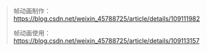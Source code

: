 > 帧动画制作：https://blog.csdn.net/weixin_45788725/article/details/109111982 
>
> 帧动画使用：https://blog.csdn.net/weixin_45788725/article/details/109113157
